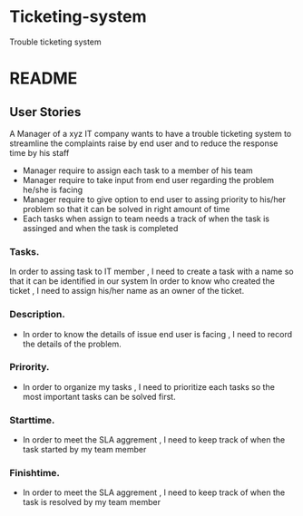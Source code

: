 # Ticketing-system
Trouble ticketing system
# README
## User Stories

A Manager of a xyz IT company wants to have a trouble ticketing system to streamline the complaints raise by end user and to reduce the response time by his staff
- Manager require to assign each task to a member of his team
- Manager require to take input from end user regarding the problem he/she is facing
- Manager require to give option to end user to assing priority to his/her problem so that it can be solved in right amount of time
- Each tasks when assign to team needs a track of when the task is assinged and when the task is completed 

### Tasks. 
In order to assing task to IT member , I need to create a task with a name so that it can be identified in our system
In order to know who created the ticket , I need to assign his/her name as an owner of the ticket.

### Description. 
- In order to know the details of issue end user is facing , I need to record the details of the problem. 


### Prirority. 
- In order to organize my tasks , I need to prioritize each tasks so the most important tasks can be solved first. 

### Starttime. 
 - In order to meet the SLA aggrement , I need to keep track of when the task started by my team member

### Finishtime. 
 - In order to meet the SLA aggrement , I need to keep track of when the task is resolved by my team member


